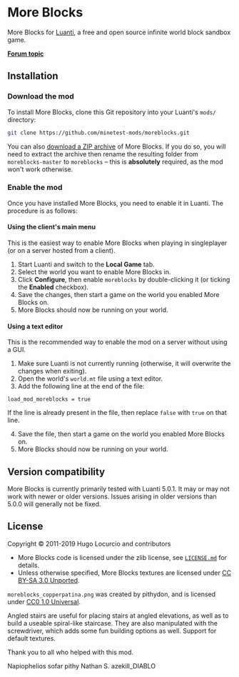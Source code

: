 # More Blocks

More Blocks for [Luanti](https://www.minetest.net/), a free and open source infinite
world block sandbox game.

[**Forum topic**](https://forum.minetest.net/viewtopic.php?f=11&t=509)

## Installation

### Download the mod

To install More Blocks, clone this Git repository into your Luanti's `mods/`
directory:

```bash
git clone https://github.com/minetest-mods/moreblocks.git
```

You can also
[download a ZIP archive](https://github.com/minetest-mods/moreblocks/archive/master.zip)
of More Blocks. If you do so, you will need to extract the archive then rename
the resulting folder from `moreblocks-master` to `moreblocks` – this is
**absolutely** required, as the mod won't work otherwise.

### Enable the mod

Once you have installed More Blocks, you need to enable it in Luanti.
The procedure is as follows:

#### Using the client's main menu

This is the easiest way to enable More Blocks when playing in singleplayer
(or on a server hosted from a client).

1. Start Luanti and switch to the **Local Game** tab.
2. Select the world you want to enable More Blocks in.
3. Click **Configure**, then enable `moreblocks` by double-clicking it
   (or ticking the **Enabled** checkbox).
4. Save the changes, then start a game on the world you enabled More Blocks on.
5. More Blocks should now be running on your world.

#### Using a text editor

This is the recommended way to enable the mod on a server without using a GUI.

1. Make sure Luanti is not currently running (otherwise, it will overwrite
   the changes when exiting).
2. Open the world's `world.mt` file using a text editor.
3. Add the following line at the end of the file:

```text
load_mod_moreblocks = true
```

If the line is already present in the file, then replace `false` with `true`
on that line.

4. Save the file, then start a game on the world you enabled More Blocks on.
5. More Blocks should now be running on your world.

## Version compatibility

More Blocks is currently primarily tested with Luanti 5.0.1.
It may or may not work with newer or older versions. Issues arising in older
versions than 5.0.0 will generally not be fixed.

## License

Copyright © 2011-2019 Hugo Locurcio and contributors

- More Blocks code is licensed under the zlib license, see
  [`LICENSE.md`](LICENSE.md) for details.
- Unless otherwise specified, More Blocks textures are licensed under
  [CC BY-SA 3.0 Unported](https://creativecommons.org/licenses/by-sa/3.0/).

`moreblocks_copperpatina.png` was created by pithydon, and is licensed under
[CC0 1.0 Universal](https://creativecommons.org/publicdomain/zero/1.0/).

Angled stairs are useful for placing stairs at angled elevations, as well as to build a useable spiral-like staircase.
They are also manipulated with the screwdriver, which adds some fun building options as well.
Support for default textures.

Thank you to all who helped with this mod.

Napiophelios
sofar
pithy
Nathan S.
azekill_DIABLO

